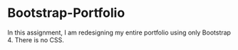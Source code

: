 # Bootstrap-Portfolio

In this assignment, I am redesigning my entire portfolio using only Bootstrap 4. There is no CSS.